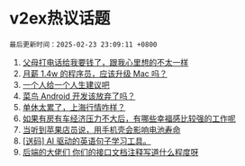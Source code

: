 # v2ex热议话题

`最后更新时间：2025-02-23 23:09:11 +0800`

1. [父母打电话给我要钱了，跟我心里想的不太一样](https://www.v2ex.com/t/1113589)
1. [月薪 1.4w 的程序员，应该升级 Mac 吗？](https://www.v2ex.com/t/1113570)
1. [一个人给一个人生建议吧](https://www.v2ex.com/t/1113601)
1. [菜鸟 Android 开发该放弃了吗？](https://www.v2ex.com/t/1113560)
1. [单休太累了，上海行情咋样？](https://www.v2ex.com/t/1113602)
1. [如果有房有车经济压力不大后，有哪些幸福感比较强的工作呢](https://www.v2ex.com/t/1113548)
1. [当听到苹果店员说，用手机壳会影响电池寿命](https://www.v2ex.com/t/1113572)
1. [[送码] AI 驱动的英语句子学习工具。](https://www.v2ex.com/t/1113566)
1. [后端的大佬们 你们的接口文档注释写道什么程度呀](https://www.v2ex.com/t/1113551)

